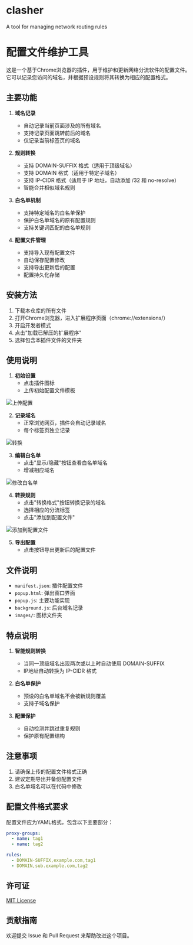 # clasher
A tool for managing network routing rules

# 配置文件维护工具

这是一个基于Chrome浏览器的插件，用于维护和更新网络分流软件的配置文件。它可以记录您访问的域名，并根据预设规则将其转换为相应的配置格式。

## 主要功能

1. **域名记录**
   - 自动记录当前页面涉及的所有域名
   - 支持记录页面跳转前后的域名
   - 仅记录当前标签页的域名

2. **规则转换**
   - 支持 DOMAIN-SUFFIX 格式（适用于顶级域名）
   - 支持 DOMAIN 格式（适用于特定子域名）
   - 支持 IP-CIDR 格式（适用于 IP 地址，自动添加 /32 和 no-resolve）
   - 智能合并相似域名规则

3. **白名单机制**
   - 支持特定域名的白名单保护
   - 保护白名单域名的原有配置规则
   - 支持关键词匹配的白名单规则

4. **配置文件管理**
   - 支持导入现有配置文件
   - 自动保存配置修改
   - 支持导出更新后的配置
   - 配置持久化存储

## 安装方法

1. 下载本仓库的所有文件
2. 打开Chrome浏览器，进入扩展程序页面（chrome://extensions/）
3. 开启开发者模式
4. 点击"加载已解压的扩展程序"
5. 选择包含本插件文件的文件夹

## 使用说明

1. **初始设置**
   - 点击插件图标
   - 上传初始配置文件模板
     
![上传配置](https://github.com/user-attachments/assets/9069e732-3e2b-4679-8a77-85fe0fbe0c4e)

2. **记录域名**
   - 正常浏览网页，插件会自动记录域名
   - 每个标签页独立记录
     
![转换](https://github.com/user-attachments/assets/6c8e31fb-4ac7-4183-90c0-20a0b40200bf)

3. **编辑白名单**
   - 点击"显示/隐藏"按钮查看白名单域名
   - 增减相应域名
     
![修改白名单](https://github.com/user-attachments/assets/258f6363-94ea-4f99-8a1d-2573865f234f)

4. **转换规则**
   - 点击"转换格式"按钮转换记录的域名
   - 选择相应的分流标签
   - 点击"添加到配置文件"
     
![添加到配置文件](https://github.com/user-attachments/assets/6efdadbf-cf81-4ad2-be52-7998784944d6)

5. **导出配置**
   - 点击按钮导出更新后的配置文件

## 文件说明

- `manifest.json`: 插件配置文件
- `popup.html`: 弹出窗口界面
- `popup.js`: 主要功能实现
- `background.js`: 后台域名记录
- `images/`: 图标文件夹

## 特点说明

1. **智能规则转换**
   - 当同一顶级域名出现两次或以上时自动使用 DOMAIN-SUFFIX
   - IP地址自动转换为 IP-CIDR 格式

2. **白名单保护**
   - 预设的白名单域名不会被新规则覆盖
   - 支持子域名保护

3. **配置保护**
   - 自动检测并跳过重复规则
   - 保护原有配置结构

## 注意事项

1. 请确保上传的配置文件格式正确
2. 建议定期导出并备份配置文件
3. 白名单域名可以在代码中修改

## 配置文件格式要求

配置文件应为YAML格式，包含以下主要部分：
```yaml
proxy-groups:
  - name: tag1
  - name: tag2

rules:
  - DOMAIN-SUFFIX,example.com,tag1
  - DOMAIN,sub.example.com,tag2
```

## 许可证

[MIT License](LICENSE)

## 贡献指南

欢迎提交 Issue 和 Pull Request 来帮助改进这个项目。
